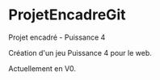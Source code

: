 # ProjetEncadreGit
Projet encadré - Puissance 4

Création d'un jeu Puissance 4 pour le web.

Actuellement en V0.
